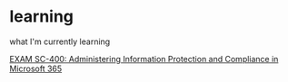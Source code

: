 # learning
what I'm currently learning


[EXAM SC-400: Administering Information Protection and Compliance in Microsoft 365](https://github.com/insanesein/learning/blob/main/SC-400-Certificate.md)
